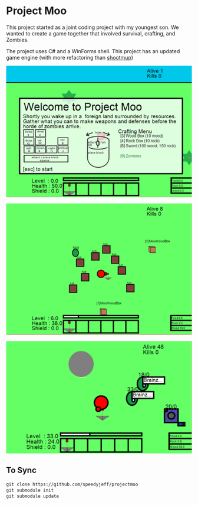 # Project Moo

This project started as a joint coding project with my youngest son.  We wanted to create a game together that involved survival, crafting, and Zombies.

The project uses C# and a WinForms shell.  This project has an updated game engine (with more refactoring than [shootmup](https://github.com/speedyjeff/shootmup))

![start screen](https://github.com/speedyjeff/projectmoo/blob/master/moo/media/startscreen.png)

![game play](https://github.com/speedyjeff/projectmoo/blob/master/moo/media/gameplay.png)

![more game play](https://github.com/speedyjeff/projectmoo/blob/master/moo/media/gameplay2.png)


## To Sync

```
git clone https://github.com/speedyjeff/projectmoo
git submodule init
git submodule update
```

